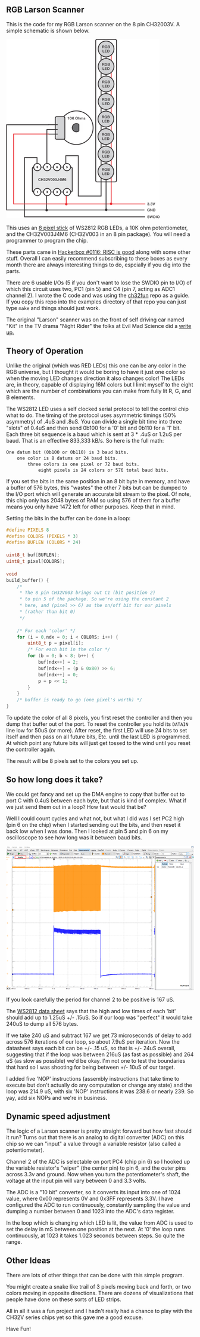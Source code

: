 RGB Larson Scanner
------------------

This is the code for my RGB Larson scanner on the 8 pin CH32003V. A simple
schematic is shown below.

![RGB Larson Scanner Schematic](risc-is-good-schematic.png)

This uses an [8 pixel stick](https://www.amazon.com/dp/B09YTLY6CK) of WS2812
RGB LEDs, a 10K ohm potentiometer, and the CH32V003J4M6 (CH32V003 in an 8 pin
package). You will need a programmer to program the chip.

These parts came in 
[Hackerbox #0116: RISC is good](https://hackerboxes.com/collections/past-hackerboxes/products/hackerbox-0116-risc-is-good) along with some other stuff.
Overall I can easily recommend subscribing to these boxes as every month there
are always interesting things to do, espcially if you dig into the parts.

There are 6 usable I/Os (5 if you don't want to lose the SWDIO pin to I/O) of
which this circuit uses two, PC1 (pin 5) and C4 (pin 7, acting as ADC1 
channel 2). I wrote the C code and was using the 
[ch32fun](https://github.com/cnlohr/ch32fun) repo as a guide. If you copy
this repo into the examples directory of that repo you can just type `make`
and things should just work.

The original "Larson" scanner was on the front of self driving car named
"Kit" in the TV drama "Night Rider" the folks at Evil Mad Science did a
[write up.](https://wiki.evilmadscientist.com/Larson_Scanner)

## Theory of Operation

Unlike the original (which was RED LEDs) this one can be any color in the
RGB universe, but I thought it would be boring to have it just one color so
when the moving LED changes direction it also changes color! The LEDs are,
in theory, capable of displaying 16M colors but I limit myself to the eight
which are the number of combinations you can make from fully lit R, G, and
B elements. 

The WS2812 LED uses a self clocked serial protocol to tell the control 
chip what to do. The timing of the protocol uses asymmetric timings (50%
asymmetry) of .4uS and .8uS. You can divide a single bit time into three
"slots" of 0.4uS and then send 0b100 for a '0' bit and 0b110 for a '1' bit.
Each three bit sequence is a baud which is sent at 3 \* .4uS or 1.2uS
per baud. That is an effective 833,333 kB/s. So here is the full math:

```
One datum bit (0b100 or 0b110) is 3 baud bits.
    one color is 8 datums or 24 baud bits.
        three colors is one pixel or 72 baud bits.
			eight pixels is 24 colors or 576 total baud bits.
```
If you set the bits in the same position in an 8 bit byte in memory, and 
have a buffer of 576 bytes, this "wastes" the other 7 bits but can be
dumped to the I/O port which will generate an accurate bit stream to the
pixel.  Of note, this chip only has 2048 bytes of RAM so using 576 of 
them for a buffer means you only have 1472 left for other purposes. Keep 
that in mind.


Setting the bits in the buffer can be done in a loop:
```c
#define PIXELS 8
#define COLORS (PIXELS * 3)
#define BUFLEN (COLORS * 24)

uint8_t buf[BUFLEN];
uint8_t pixel[COLORS];

void
build_buffer() {
	/* 
	 * The 8 pin CH32V003 brings out C1 (bit position 2)
	 * to pin 5 of the package. So we're using the constant 2
	 * here, and (pixel >> 6) as the on/off bit for our pixels
	 * (rather than bit 0)
	 */

    /* For each 'color' */
    for (i = 0,ndx = 0; i < COLORS; i++) {
        uint8_t p = pixel[i];
        /* For each bit in the color */
        for (b = 0; b < 8; b++) {
            buf[ndx++] = 2;
            buf[ndx++] = (p & 0x80) >> 6;
            buf[ndx++] = 0;
			p = p << 1;
        }
    }
    /* buffer is ready to go (one pixel's worth) */
}
```

To update the color of all 8 pixels, you first reset the controller and
then you dump that buffer out of the port. To reset the controller you
hold its `DATAIN` line low for 50uS (or more). After reset, the first
LED will use 24 bits to set itself and then pass on all future bits, Etc.
until the last LED is programmed. At which point any future bits will just
get tossed to the wind until you reset the controller again. 

The result will be 8 pixels set to the colors you set up.

## So how long does it take?

We could get fancy and set up the DMA engine to copy that buffer out to
port C with 0.4uS between each byte, but that is kind of complex. What if
we just send them out in a loop? How fast would that be? 

Well I could count cycles and what not, but what I did was I set PC2 high (pin
6 on the chip) when I started sending out the bits, and then reset it back 
low when I was done. Then I looked at pin 5 and pin 6 on my oscilloscope
to see how long was it between baud bits.

![Scope Image of the Bit Dump](untuned-scope-image.png)

If you look carefully  the period for channel 2 to be positive is 167 uS.

The [WS2812 data sheet](https://www.digikey.com/en/htmldatasheets/production/1829370/0/0/1/ws2812b)
says that the high and low times of each 'bit' should add up to 1.25uS +/-
.15uS. So if our loop was "perfect" it would take 240uS to dump all 576
bytes.

If we take 240 uS and subtract 167 we get 73 microseconds of delay to add
across 576 iterations of our loop, so about 7.9uS per iteration. Now the
datasheet says each bit can be +/- .15 uS, so that is +/- 24uS overall,
suggesting that if the loop was between 216uS (as fast as possible)
and 264 uS (as slow  as possible) we'd be okay. I'm not one to test 
the boundaries that hard so I was shooting for being between +/- 10uS
of our target.

I added five 'NOP' instructions (assembly instructions that take time to
execute but don't actually do any computation or change any state) and the
loop was 214.9 uS, with six 'NOP' instructions it was 238.6 or nearly 239.
So yay, add six NOPs and we're in business.
 
## Dynamic speed adjustment

The logic of a Larson scanner is pretty straight forward but how fast
should it run? Turns out that there is an analog to digital converter (ADC) on
this chip so we can "input" a value through a variable resistor (also
called a potentiometer).

Channel 2 of the ADC is selectable on port PC4 (chip pin 6) so I hooked up
the variable resistor's "wiper" (the center pin) to pin 6, and the outer
pins across 3.3v and ground. Now when you turn the potentiometer's shaft,
the voltage at the input pin will vary between 0 and 3.3 volts.

The ADC is a "10 bit" converter, so it converts its input into one of
1024 value, where 0x00 represents 0V and 0x3FF represents 3.3V. I have
configured the ADC to run continuously, constantly sampling the value
and dumping a number between 0 and 1023 into the ADC's data register.

In the loop which is changing which LED is lit, the value from ADC is used
to set the delay in mS between one position at the next. At '0' the loop
runs continuously, at 1023 it takes 1.023 seconds between steps. So
quite the range.

## Other Ideas

There are lots of other things that can be done with this simple program. 

You might create a snake like trail of 3 pixels moving back and forth, or
two colors moving in opposite directions. There are dozens of
visualizations that people have done on these sorts of LED strips.

All in all it was a fun project and I hadn't really had a chance to play
with the CH32V series chips yet so this gave me a good excuse.

Have Fun!
